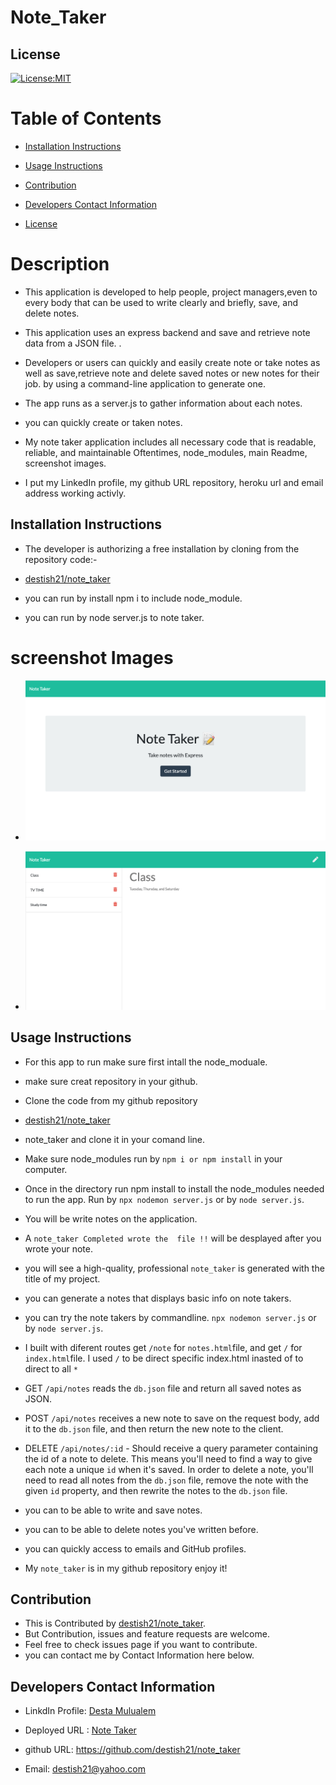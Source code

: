 # Note_Taker

## License
   [![License:MIT](https://img.shields.io/badge/License-MIT-yellow.svg)](https://opensource.org/licenses/MIT)

  
   # Table of Contents

   * [Installation Instructions](#installation-instructions)
  
   * [Usage Instructions](#usage-instructions)
  
   * [Contribution](#Contribution)
  
   * [Developers Contact Information](#Developers-Contact-Information)

   * [License](#license)

   # Description

   * This application is developed to help people, project managers,even to every body  that can be used to write clearly and briefly, save, and delete notes.
   * This application uses an express backend and save and retrieve note data from a JSON file. .

   * Developers or users can quickly and easily create note or take notes as well as save,retrieve note and delete saved notes or new notes for their job. by using a command-line application to generate one. 

   * The app runs as a server.js to gather information about each notes. 

   * you can quickly create or taken notes.

   * My note taker application includes all necessary code that is readable, reliable, and maintainable Oftentimes, node_modules,  main Readme, screenshot images.

   * I put my LinkedIn profile, my github URL repository, heroku url and email address working activly.

   ## Installation Instructions

   * The developer is authorizing a free installation by cloning from the repository code:- 

   * [destish21/note_taker](https://github.com/destish21/note_taker)

   * you can run by install npm i to include node_module.

   * you can run by node server.js to note taker.

   # screenshot Images
   * ![note_taker](./public/assets/Images/notetakerhome.png)
  
   * ![note_taker](./public/assets/Images/notetaker1.png)

   ## Usage Instructions

   * For this app to run make sure first 
   intall the node_moduale.

   * make sure creat repository in your github.

   * Clone the code from my github repository 

   * [destish21/note_taker](https://github.com/destish21/note_taker)
 
   * note_taker and clone it in your comand line.

   * Make sure node_modules run by `npm i or npm install`
     in your computer.

   * Once in the directory run npm install to install the node_modules needed to run the app.
    Run by `npx nodemon server.js` or by `node server.js`.

   * You will be write notes on the application.

   * A `note_taker Completed wrote the  file !!`  will be desplayed after you wrote your note. 

   * you will see a high-quality, professional `note_taker` is generated with the title of my project.

   * you can generate a notes that displays basic info on note takers.

   * you can try  the note takers by commandline. 
       `npx nodemon server.js` or by `node server.js`.

   * I built with diferent routes  get `/note` for `notes.html`file, and get `/` for `index.html`file. I used `/` to be direct specific index.html inasted of  to direct to all `*`
   * GET `/api/notes` reads the `db.json` file and return all saved notes as JSON.

   * POST `/api/notes`  receives a new note to save on the request body, add it to the `db.json` file, and then return the new note to the client.

   * DELETE `/api/notes/:id` - Should receive a query parameter containing the id of a note to delete. This means you'll need to find a way to give each note a unique `id` when it's saved. In order to delete a note, you'll need to read all notes from the `db.json` file, remove the note with the given `id` property, and then rewrite the notes to the `db.json` file.

   * you can to be able to write and save notes.

   * you can to be able to delete notes  you've written before.

   * you can  quickly access to emails and GitHub profiles.

   * My `note_taker` is in my github repository enjoy it!

   ## Contribution
  
   * This is Contributed by [destish21/note_taker](https://github.com/destish21/note_taker). 
   * But Contribution, issues and feature requests are welcome.
   * Feel free to check issues page if you want to contribute. 
   * you can contact me by Contact Information here below.

   ## Developers Contact Information
   * LinkdIn Profile: [Desta Mulualem](https://www.linkedin.com/in/desta-mulualem-6718b1203/)
   * Deployed URL :  [Note Taker](https://notetakerd.herokuapp.com/)
   * github URL: https://github.com/destish21/note_taker

   * Email: destish21@yahoo.com
   
